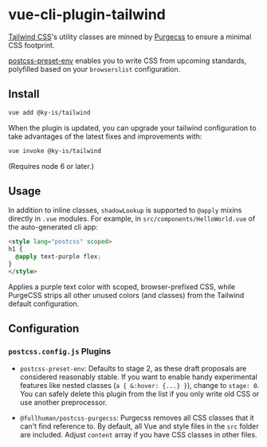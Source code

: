 # vue-cli-plugin-tailwind

[Tailwind CSS](https://tailwindcss.com/docs/what-is-tailwind)'s utility classes are minned by [Purgecss](https://www.purgecss.com) to ensure a minimal CSS footprint.

[postcss-preset-env](https://preset-env.cssdb.org/features) enables you to write CSS from upcoming standards, polyfilled based on your `browserslist` configuration.

## Install

```bash
vue add @ky-is/tailwind
```

When the plugin is updated, you can upgrade your tailwind configuration to take advantages of the latest fixes and improvements with:
```bash
vue invoke @ky-is/tailwind
```

(Requires node 6 or later.)

## Usage

In addition to inline classes, `shadowLookup` is supported to `@apply` mixins directly in `.vue` modules. For example, in `src/components/HelloWorld.vue` of the auto-generated cli app:
```html
<style lang="postcss" scoped>
h1 {
  @apply text-purple flex;
}
</style>
```

Applies a purple text color with scoped, browser-prefixed CSS, while PurgeCSS strips all other unused colors (and classes) from the Tailwind default configuration.


## Configuration

### `postcss.config.js` Plugins

- `postcss-preset-env`: Defaults to stage 2, as these draft proposals are considered reasonably stable. If you want to enable handy experimental features like nested classes (`a { &:hover: {...} }`), change to `stage: 0`. You can safely delete this plugin from the list if you only write old CSS or use another preprocessor.

- `@fullhuman/postcss-purgecss`: Purgecss removes all CSS classes that it can't find reference to. By default, all Vue and style files in the `src` folder are included. Adjust `content` array if you have CSS classes in other files.
